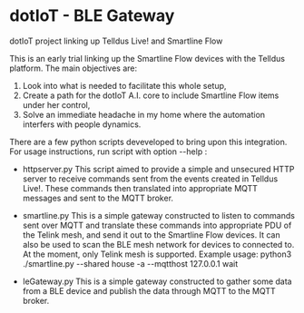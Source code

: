 # dotIoT - BLE Gateway
dotIoT project linking up Telldus Live! and Smartline Flow

This is an early trial linking up the Smartline Flow devices with the Telldus platform. The main objectives are:
1. Look into what is needed to facilitate this whole setup,
2. Create a path for the dotIoT A.I. core to include Smartline Flow items under her control,
3. Solve an immediate headache in my home where the automation interfers with people dynamics.

There are a few python scripts deveveloped to bring upon this integration. For usage instructions, run script with option --help :

- httpserver.py
	This script aimed to provide a simple and unsecured HTTP server to receive commands sent from the events created in Telldus Live!. These commands then translated into appropriate MQTT messages and sent to the MQTT broker.

- smartline.py
	This is a simple gateway constructed to listen to commands sent over MQTT and translate these commands into appropriate PDU of the Telink mesh, and send it out to the Smartline Flow devices.
	It can also be used to scan the BLE mesh network for devices to connected to. At the moment, only Telink mesh is supported.
	Example usage:
	    python3 ./smartline.py --shared house -a --mqtthost 127.0.0.1 wait

- leGateway.py
	This is a simple gateway constructed to gather some data from a BLE device and publish the data through MQTT to the MQTT broker.

